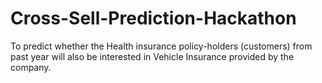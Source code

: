 # Cross-Sell-Prediction-Hackathon
To predict whether the Health insurance policy-holders (customers) from past year will also be interested in Vehicle Insurance provided by the company.
